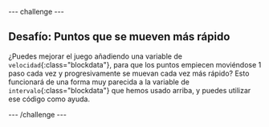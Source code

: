 --- challenge ---
## Desafío: Puntos que se mueven más rápido 
¿Puedes mejorar el juego añadiendo una variable de `velocidad`{:class="blockdata"}, para que los puntos empiecen moviéndose 1 paso cada vez y progresivamente se muevan cada vez más rápido? Esto funcionará de una forma muy parecida a la variable de `intervalo`{:class="blockdata"} que hemos usado arriba, y puedes utilizar ese código como ayuda.




--- /challenge ---